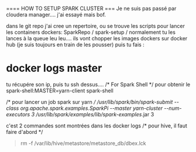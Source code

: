 ==== HOW TO SETUP SPARK CLUSTER ===
Je ne suis pas passé par cloudera manager.... j'ai essayé mais bof.

dans le git repo j'ai cree un repertoire, ou se trouve les scripts pour lancer les containers dockers: SparkRepo / spark-setup / 
normalement tu les lances à la queue leu leu.... ils vont chopper les images dockers sur docker hub (je suis toujours en train de les pousser)
puis tu fais : 
# docker logs master

tu récupére son ip, puis tu ssh dessus....
/* For Spark Shell */
pour obtenir le spark-shell:MASTER=yarn-client spark-shell

/* pour lancer un job spark sur yarn */ 
/usr/lib/spark/bin/spark-submit --class org.apache.spark.examples.SparkPi --master yarn-cluster --num-executors 3 /usr/lib/spark/examples/lib/spark-examples*.jar 3

c'est 2 commandes sont montrées dans les docker logs
/* pour hive, il faut faire d'abord */
> rm -f /var/lib/hive/metastore/metastore_db/dbex.lck
